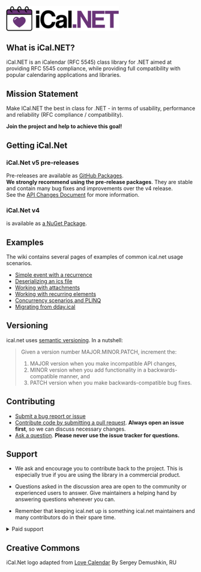 ﻿<img src="assets/logo.png" style="width:300px;">

## What is iCal.NET?
iCal.NET is an iCalendar (RFC 5545) class library for .NET aimed at providing RFC 5545 compliance, while providing full compatibility with popular calendaring applications and libraries.

## Mission Statement
Make ICal.NET the best in class for .NET - in terms of usability, performance and reliability (RFC compliance / compatibility).

**Join the project and help to achieve this goal!**

## Getting iCal.Net

### iCal.Net v5 pre-releases 
Pre-releases are available as [GitHub Packages](https://github.com/ical-org/ical.net/pkgs/nuget/Ical.Net).<br/>
**We strongly recommend using the pre-release packages**. They are stable and contain many bug fixes and improvements over the v4 release.<br/>
See the [API Changes Document](https://github.com/ical-org/ical.net/wiki/API-Changes-v4-to-v5) for more information.

### iCal.Net v4
is available as [a NuGet Package](https://www.nuget.org/packages/Ical.Net).

## Examples

The wiki contains several pages of examples of common ical.net usage scenarios.

* [Simple event with a recurrence](https://github.com/ical-org/ical.net/wiki)
* [Deserializing an ics file](https://github.com/ical-org/ical.net/wiki/Deserialize-an-ics-file)
* [Working with attachments](https://github.com/ical-org/ical.net/wiki/Working-with-attachments)
* [Working with recurring elements](https://github.com/ical-org/ical.net/wiki/Working-with-recurring-elements)
* [Concurrency scenarios and PLINQ](https://github.com/ical-org/ical.net/wiki/Concurrency-scenarios-and-PLINQ)
* [Migrating from dday.ical](https://github.com/ical-org/ical.net/wiki/Migrating-from-dday.ical)

## Versioning

ical.net uses [semantic versioning](http://semver.org/). In a nutshell:

> Given a version number MAJOR.MINOR.PATCH, increment the:
>
> 1. MAJOR version when you make incompatible API changes,
> 2. MINOR version when you add functionality in a backwards-compatible manner, and
> 3. PATCH version when you make backwards-compatible bug fixes.

## Contributing

* [Submit a bug report or issue](https://github.com/ical-org/ical.net/wiki/Filing-a-(good)-bug-report)
* [Contribute code by submitting a pull request](https://github.com/ical-org/ical.net/wiki/Contributing-a-(good)-pull-request). **Always open an issue first**, so we can discuss necessary changes.
* [Ask a question](https://github.com/ical-org/ical.net/discussions). **Please never use the issue tracker for questions.**

## Support

* We ask and encourage you to contribute back to the project. This is especially true if you are using the library in a commercial product.

* Questions asked in the discussion area are open to the community or experienced users to answer. Give maintainers a helping hand by answering questions whenever you can.

* Remember that keeping ical.net up is something ical.net maintainers and many contributors do in their spare time.

<details closed>
    <summary>
      Paid support
    </summary>

In case you need it, [Rian Stockbower may offer paid support and bugfixes](https://rianjs.net/consulting).
 A few basic rules to consider when asking for this kind of support:

* Any changes made to the ical.net library are open source, and will always be published on nuget for others to consume.
* You do not own the changes made to the library even if you paid for them.
* Congruence with the ical-org vision for the future of ical.net is required. That means we step back from things like "add Exchange interop", or take  dependencies on third-party libraries that benefit only your one or very few use cases.

</details>

## Creative Commons

iCal.Net logo adapted from [Love Calendar](https://thenounproject.com/term/love-calendar/116866/) By Sergey Demushkin, RU
